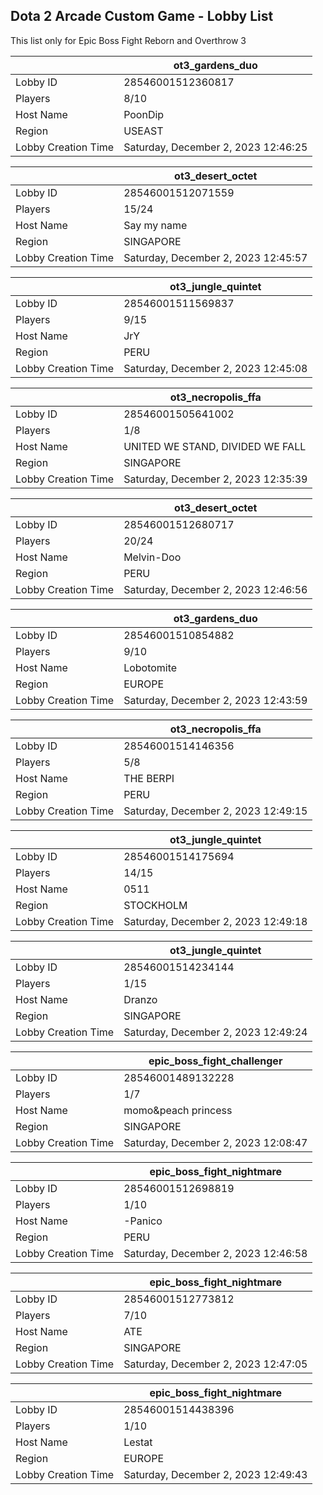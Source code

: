 ## Dota 2 Arcade Custom Game - Lobby List

This list only for Epic Boss Fight Reborn and Overthrow 3

|  | ot3_gardens_duo |
| ------ | ------ |
| Lobby ID | 28546001512360817 |
| Players | 8/10 |
| Host Name | PoonDip |
| Region | USEAST |
| Lobby Creation Time | Saturday, December 2, 2023 12:46:25 |


|  | ot3_desert_octet |
| ------ | ------ |
| Lobby ID | 28546001512071559 |
| Players | 15/24 |
| Host Name | Say my name |
| Region | SINGAPORE |
| Lobby Creation Time | Saturday, December 2, 2023 12:45:57 |


|  | ot3_jungle_quintet |
| ------ | ------ |
| Lobby ID | 28546001511569837 |
| Players | 9/15 |
| Host Name | JrY |
| Region | PERU |
| Lobby Creation Time | Saturday, December 2, 2023 12:45:08 |


|  | ot3_necropolis_ffa |
| ------ | ------ |
| Lobby ID | 28546001505641002 |
| Players | 1/8 |
| Host Name | UNITED WE STAND, DIVIDED WE FALL |
| Region | SINGAPORE |
| Lobby Creation Time | Saturday, December 2, 2023 12:35:39 |


|  | ot3_desert_octet |
| ------ | ------ |
| Lobby ID | 28546001512680717 |
| Players | 20/24 |
| Host Name | Melvin-Doo |
| Region | PERU |
| Lobby Creation Time | Saturday, December 2, 2023 12:46:56 |


|  | ot3_gardens_duo |
| ------ | ------ |
| Lobby ID | 28546001510854882 |
| Players | 9/10 |
| Host Name | Lobotomite |
| Region | EUROPE |
| Lobby Creation Time | Saturday, December 2, 2023 12:43:59 |


|  | ot3_necropolis_ffa |
| ------ | ------ |
| Lobby ID | 28546001514146356 |
| Players | 5/8 |
| Host Name | THE BERPI |
| Region | PERU |
| Lobby Creation Time | Saturday, December 2, 2023 12:49:15 |


|  | ot3_jungle_quintet |
| ------ | ------ |
| Lobby ID | 28546001514175694 |
| Players | 14/15 |
| Host Name | 0511 |
| Region | STOCKHOLM |
| Lobby Creation Time | Saturday, December 2, 2023 12:49:18 |


|  | ot3_jungle_quintet |
| ------ | ------ |
| Lobby ID | 28546001514234144 |
| Players | 1/15 |
| Host Name | Dranzo |
| Region | SINGAPORE |
| Lobby Creation Time | Saturday, December 2, 2023 12:49:24 |


|  | epic_boss_fight_challenger |
| ------ | ------ |
| Lobby ID | 28546001489132228 |
| Players | 1/7 |
| Host Name | momo&peach princess |
| Region | SINGAPORE |
| Lobby Creation Time | Saturday, December 2, 2023 12:08:47 |


|  | epic_boss_fight_nightmare |
| ------ | ------ |
| Lobby ID | 28546001512698819 |
| Players | 1/10 |
| Host Name | -Panico |
| Region | PERU |
| Lobby Creation Time | Saturday, December 2, 2023 12:46:58 |


|  | epic_boss_fight_nightmare |
| ------ | ------ |
| Lobby ID | 28546001512773812 |
| Players | 7/10 |
| Host Name | ATE |
| Region | SINGAPORE |
| Lobby Creation Time | Saturday, December 2, 2023 12:47:05 |


|  | epic_boss_fight_nightmare |
| ------ | ------ |
| Lobby ID | 28546001514438396 |
| Players | 1/10 |
| Host Name | Lestat |
| Region | EUROPE |
| Lobby Creation Time | Saturday, December 2, 2023 12:49:43 |


